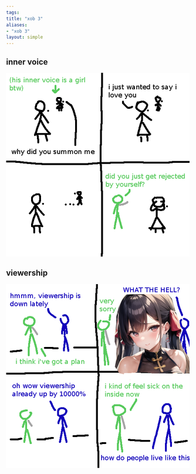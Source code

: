 ```yaml
---
tags: 
title: "xob 3"
aliases:
- "xob 3"
layout: simple
---
```


## inner voice

![inner](assets/inner.png)

## viewership

![viewers](assets/viewers.png)
